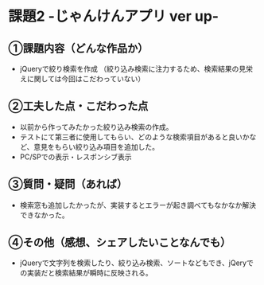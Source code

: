 # 課題2 -じゃんけんアプリ ver up-

## ①課題内容（どんな作品か）
- jQueryで絞り検索を作成
（絞り込み検索に注力するため、検索結果の見栄えに関しては今回はこだわっていない）

## ②工夫した点・こだわった点
- 以前から作ってみたかった絞り込み検索の作成。
- テストにて第三者に使用してもらい、どのような検索項目があると良いかなど、意見をもらい絞り込み項目を追加した。
- PC/SPでの表示・レスポンシブ表示

## ③質問・疑問（あれば）
- 検索窓も追加したかったが、実装するとエラーが起き調べてもなかなか解決できなかった。

## ④その他（感想、シェアしたいことなんでも）
- jQueryで文字列を検索したり、絞り込み検索、ソートなどもでき、jQeryでの実装だと検索結果が瞬時に反映される。
